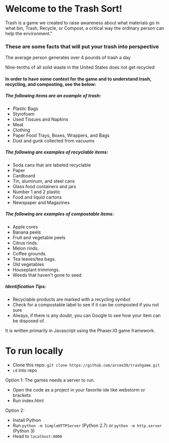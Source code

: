 # Welcome to the Trash Sort!
Trash is a game we created to raise awareness about what materials go in what bin, Trash, Recycle, or Compost, a critical way the ordinary person can help the environment."
### These are some facts that will put your trash into perspective

The average person generates over 4 pounds of trash a day

Nine-tenths of all solid waste in the United States does not get recycled

#### In order to have some context for the game and to understand trash, recycling, and composting, see the below:

##### The following items are an example of trash:

*   Plastic Bags
*   Styrofoam
*   Used Tissues and Napkins
*   Meat
*   Clothing
*   Paper Food Trays, Boxes, Wrappers, and Bags
*   Dust and gunk collected from vacuums

##### The following are examples of recyclable items:

*   Soda cans that are labeled recyclable
*   Paper
*   Cardboard
*   Tin, aluminum, and steel cans
*   Glass food containers and jars
*   Number 1 and 2 plastic
*   Food and liquid cartons
*   Newspaper and Magazines

##### The following are examples of compostable items:

*   Apple cores
*   Banana peels
*   Fruit and vegetable peels
*   Citrus rinds.
*   Melon rinds.
*   Coffee grounds.
*   Tea leaves/tea bags.
*   Old vegetables
*   Houseplant trimmings.
*   Weeds that haven't gone to seed

##### Identification Tips:

*   Recyclable products are marked with a recycling symbol
*   Check for a compostable label to see if it can be composted if you not sure
*   Always, if there is any doubt, you can Google to see how your item can be disposed of.

It is written primarily in Javascript using the Phaser.IO game framework.

# To run locally
- Clone this repo: `git clone https://github.com/arcee30/trashgame.git`
- `cd` into repo

Option 1:
The games needs a server to run. 
- Open the code as a project in your favorite ide like webstorm or brackets 
- Run index.html

Option 2: 

- Install Python
- Run `python -m SimpleHTTPServer` (Python 2.7) or `python -m http.server` (Python 3)
- Head to `localhost:8000`
